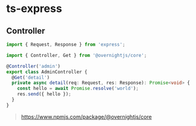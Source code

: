 # ts-express

## Controller



```typescript
import { Request, Response } from 'express';

import { Controller, Get } from '@overnightjs/core';

@Controller('admin')
export class AdminController {
  @Get('detail')
  private async detail(req: Request, res: Response): Promise<void> {
    const hello = await Promise.resolve('world');
    res.send({ hello });
  }
}
```

> https://www.npmjs.com/package/@overnightjs/core
